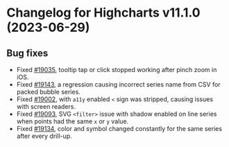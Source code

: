 # Changelog for Highcharts v11.1.0 (2023-06-29)


## Bug fixes
- Fixed [#19035](https://github.com/highcharts/highcharts/issues/19035), tooltip tap or click stopped working after pinch zoom in iOS.
- Fixed [#19143](https://github.com/highcharts/highcharts/issues/19143), a regression causing incorrect series name from CSV for packed bubble series.
- Fixed [#19002](https://github.com/highcharts/highcharts/issues/19002), with `a11y` enabled `<` sign was stripped, causing issues with screen readers.
- Fixed [#19093](https://github.com/highcharts/highcharts/issues/19093), SVG `<filter>` issue with shadow enabled on line series when points had the same `x` or `y` value.
- Fixed [#19134](https://github.com/highcharts/highcharts/issues/19134), color and symbol changed constantly for the same series after every drill-up.
